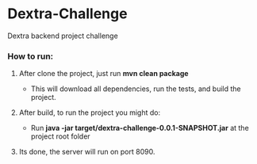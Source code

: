 # Dextra-Challenge

Dextra backend project challenge

### How to run:
1. After clone the project, just run **mvn clean package**
    - This will download all dependencies, run the tests, and build the project.
      
2. After build, to run the project you might do:
    - Run **java -jar target/dextra-challenge-0.0.1-SNAPSHOT.jar** at the project root folder
    
3. Its done, the server will run on port 8090.
